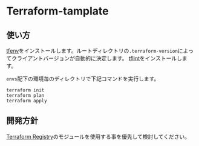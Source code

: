 # Terraform-tamplate

## 使い方

[tfenv](https://github.com/tfutils/tfenv)をインストールします。ルートディレクトリの`.terraform-version`によってクライアントバージョンが自動的に決定します。
[tflint](https://github.com/terraform-linters/tflint)をインストールします。

`envs`配下の環境毎のディレクトリで下記コマンドを実行します。

``` HCL
terraform init
terraform plan
terraform apply
```

## 開発方針

[Terraform Registry](https://registry.terraform.io/namespaces/terraform-aws-modules)のモジュールを使用する事を優先して検討してください。